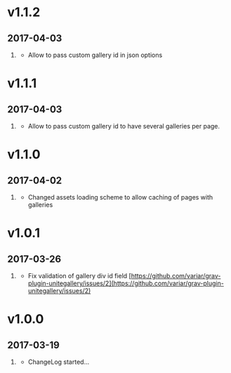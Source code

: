 # v1.1.2
## 2017-04-03

1. [](#new)
    * Allow to pass custom gallery id in json options

# v1.1.1
## 2017-04-03

1. [](#new)
    * Allow to pass custom gallery id to have several galleries per page.

# v1.1.0
## 2017-04-02

1. [](#new)
    * Changed assets loading scheme to allow caching of pages with galleries

# v1.0.1
## 2017-03-26


1. [](#bugfix)
    * Fix validation of gallery div id field
    [https://github.com/variar/grav-plugin-unitegallery/issues/2](https://github.com/variar/grav-plugin-unitegallery/issues/2)


# v1.0.0
## 2017-03-19

1. [](#new)
    * ChangeLog started...

